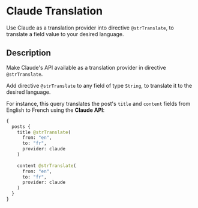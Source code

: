 # Claude Translation

Use Claude as a translation provider into directive `@strTranslate`, to translate a field value to your desired language.

## Description

Make Claude's API available as a translation provider in directive `@strTranslate`.

Add directive `@strTranslate` to any field of type `String`, to translate it to the desired language.

For instance, this query translates the post's `title` and `content` fields from English to French using the **Claude API**:

```graphql
{
  posts {
    title @strTranslate(
      from: "en",
      to: "fr",
      provider: claude
    )
    
    content @strTranslate(
      from: "en",
      to: "fr",
      provider: claude
    )
  }
}
```
